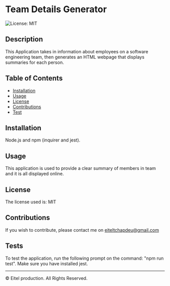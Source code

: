 # Team Details Generator

![License: MIT](https://img.shields.io/badge/License-MIT-yellow.svg)



## Description 

This Application takes in information about employees on a software engineering team, then generates an HTML webpage that displays summaries for each person.


## Table of Contents


* [Installation](#installation)
* [Usage](#usage)
* [License](#license)
* [Contributions](#Contributions)
* [Test](#Test)


## Installation

Node.js and npm (inquirer and jest).


## Usage 

This application is used to provide a clear summary of members in team and it is all displayed online.


## License

The license used is: MIT


## Contributions

If you wish to contribute, please contact me on eiteltchapdeu@gmail.com


## Tests

To test the application, run the following prompt on the command: "npm run test". Make sure you have installed jest.


---

© Eitel production. All Rights Reserved.